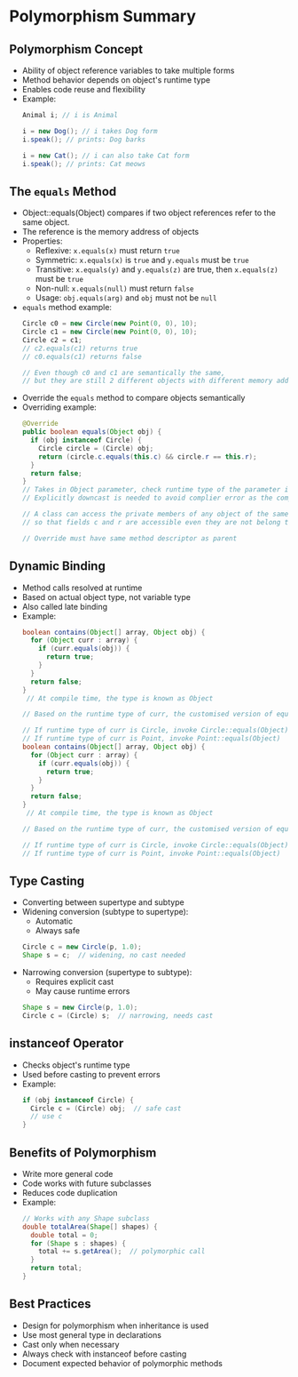 # Polymorphism Summary

## Polymorphism Concept
- Ability of object reference variables to take multiple forms
- Method behavior depends on object's runtime type
- Enables code reuse and flexibility
- Example:
  ```java
  Animal i; // i is Animal

  i = new Dog(); // i takes Dog form
  i.speak(); // prints: Dog barks

  i = new Cat(); // i can also take Cat form
  i.speak(); // prints: Cat meows
  ```

## The `equals` Method
- Object::equals(Object) compares if two object references refer to the same object. 
- The reference is the memory address of objects
- Properties:
    - Reflexive: `x.equals(x)` must return `true`
    - Symmetric: `x.equals(x)` is `true` and `y.equals` must be `true`
    - Transitive: `x.equals(y)` and `y.equals(z)` are true, then `x.equals(z)` must be `true`
    - Non-null: `x.equals(null)` must return `false`
    - Usage: `obj.equals(arg)` and `obj` must not be `null`
- `equals` method example:
  ```java
  Circle c0 = new Circle(new Point(0, 0), 10);
  Circle c1 = new Circle(new Point(0, 0), 10);
  Circle c2 = c1;
  // c2.equals(c1) returns true
  // c0.equals(c1) returns false

  // Even though c0 and c1 are semantically the same, 
  // but they are still 2 different objects with different memory addresses
  ```
- Override the `equals` method to compare objects semantically
- Overriding example:
  ```java
  @Override
  public boolean equals(Object obj) {
    if (obj instanceof Circle) {
      Circle circle = (Circle) obj;
      return (circle.c.equals(this.c) && circle.r == this.r);
    }
    return false;
  }
  // Takes in Object parameter, check runtime type of the parameter is an instance of Circle
  // Explicitly downcast is needed to avoid complier error as the complie type of the parameter is Object
  
  // A class can access the private members of any object of the same class,
  // so that fields c and r are accessible even they are not belong to current Object

  // Override must have same method descriptor as parent
  ```

## Dynamic Binding
- Method calls resolved at runtime
- Based on actual object type, not variable type
- Also called late binding
- Example:
  ```java
  boolean contains(Object[] array, Object obj) {
    for (Object curr : array) {
      if (curr.equals(obj)) {
        return true;
      }
    }
    return false;
  }
   // At compile time, the type is known as Object 

  // Based on the runtime type of curr, the customised version of equals can be called to compare against obj.

  // If runtime type of curr is Circle, invoke Circle::equals(Object)
  // If runtime type of curr is Point, invoke Point::equals(Object)
  boolean contains(Object[] array, Object obj) {
    for (Object curr : array) {
      if (curr.equals(obj)) {
        return true;
      }
    }
    return false;
  }
   // At compile time, the type is known as Object 

  // Based on the runtime type of curr, the customised version of equals can be called to compare against obj.

  // If runtime type of curr is Circle, invoke Circle::equals(Object)
  // If runtime type of curr is Point, invoke Point::equals(Object)
  ```

## Type Casting 
- Converting between supertype and subtype
- Widening conversion (subtype to supertype):
    - Automatic
    - Always safe
  ```java
  Circle c = new Circle(p, 1.0);
  Shape s = c;  // widening, no cast needed
  ```
- Narrowing conversion (supertype to subtype):
    - Requires explicit cast
    - May cause runtime errors
  ```java
  Shape s = new Circle(p, 1.0);
  Circle c = (Circle) s;  // narrowing, needs cast
  ```

## instanceof Operator
- Checks object's runtime type
- Used before casting to prevent errors
- Example:
  ```java
  if (obj instanceof Circle) {
    Circle c = (Circle) obj;  // safe cast
    // use c
  }
  ```

## Benefits of Polymorphism
- Write more general code
- Code works with future subclasses
- Reduces code duplication
- Example:
  ```java
  // Works with any Shape subclass
  double totalArea(Shape[] shapes) {
    double total = 0;
    for (Shape s : shapes) {
      total += s.getArea();  // polymorphic call
    }
    return total;
  }
  ```

## Best Practices
- Design for polymorphism when inheritance is used
- Use most general type in declarations
- Cast only when necessary
- Always check with instanceof before casting
- Document expected behavior of polymorphic methods
